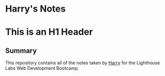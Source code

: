 # Harry's Notes
# This is an H1 Header

## Summary 

This repository contains all of the notes taken by [Harry](https://github.com/harry1029) for the Lighthouse Labs Web Development Bootcamp.